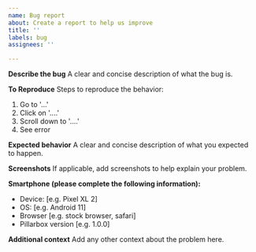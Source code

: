 ```yaml
---
name: Bug report
about: Create a report to help us improve
title: ''
labels: bug
assignees: ''

---
```


**Describe the bug**
A clear and concise description of what the bug is.

**To Reproduce**
Steps to reproduce the behavior:
1. Go to '...'
2. Click on '....'
3. Scroll down to '....'
4. See error

**Expected behavior**
A clear and concise description of what you expected to happen.

**Screenshots**
If applicable, add screenshots to help explain your problem.

**Smartphone (please complete the following information):**
 - Device: [e.g. Pixel XL 2]
 - OS: [e.g. Android 11]
 - Browser [e.g. stock browser, safari]
 - Pillarbox version [e.g. 1.0.0]

**Additional context**
Add any other context about the problem here.
